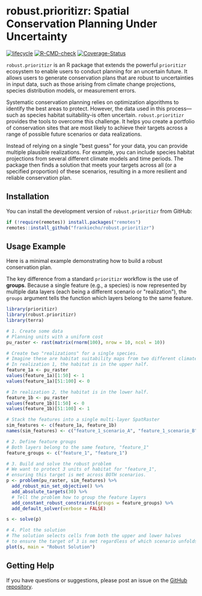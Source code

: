 # robust.prioritizr: Spatial Conservation Planning Under Uncertainty

[![lifecycle](https://img.shields.io/badge/Lifecycle-experimental-orange.svg)](https://lifecycle.r-lib.org/articles/stages.html)
[![R-CMD-check](https://github.com/frankiecho/robust.prioritizr/actions/workflows/R-CMD-check.yaml/badge.svg)](https://github.com/frankiecho/robust.prioritizr/actions/workflows/R-CMD-check.yaml)
[![Coverage-Status](https://img.shields.io/codecov/c/github/frankiecho/roubust.prioritizr?label=Coverage)](https://app.codecov.io/gh/frankiecho/roubust.prioritizr/branch/main)

`robust.prioritizr` is an R package that extends the powerful `prioritizr` ecosystem to enable users to conduct planning for an uncertain future. It allows users to generate conservation plans that are robust to uncertainties in input data, such as those arising from climate change projections, species distribution models, or measurement errors.

Systematic conservation planning relies on optimization algorithms to identify the best areas to protect. However, the data used in this process—such as species habitat suitability-is often uncertain. `robust.prioritizr` provides the tools to overcome this challenge. It helps you create a portfolio of conservation sites that are most likely to achieve their targets across a range of possible future scenarios or data realizations.

Instead of relying on a single "best guess" for your data, you can provide multiple plausible realizations. For example, you can include species habitat projections from several different climate models and time periods. The package then finds a solution that meets your targets across all (or a specified proportion) of these scenarios, resulting in a more resilient and reliable conservation plan.

## Installation

You can install the development version of `robust.prioritizr` from GitHub:

```r
if (!require(remotes)) install.packages("remotes")
remotes::install_github("frankiecho/robust.prioritizr")
```

## Usage Example

Here is a minimal example demonstrating how to build a robust conservation plan.

The key difference from a standard `prioritizr` workflow is the use of **groups**. Because a single feature (e.g., a species) is now represented by multiple data layers (each being a different scenario or "realization"), the `groups` argument tells the function which layers belong to the same feature.

```r
library(prioritizr)
library(robust.prioritizr)
library(terra)

# 1. Create some data
# Planning units with a uniform cost
pu_raster <- rast(matrix(rnorm(100), nrow = 10, ncol = 10))

# Create two "realizations" for a single species.
# Imagine these are habitat suitability maps from two different climate models.
# In realization 1, the habitat is in the upper half.
feature_1a <- pu_raster
values(feature_1a)[1:50] <- 1
values(feature_1a)[51:100] <- 0

# In realization 2, the habitat is in the lower half.
feature_1b <- pu_raster
values(feature_1b)[1:50] <- 0
values(feature_1b)[51:100] <- 1

# Stack the features into a single multi-layer SpatRaster
sim_features <- c(feature_1a, feature_1b)
names(sim_features) <- c("feature_1_scenario_A", "feature_1_scenario_B")

# 2. Define feature groups
# Both layers belong to the same feature, "feature_1"
feature_groups <- c("feature_1", "feature_1")

# 3. Build and solve the robust problem
# We want to protect 3 units of habitat for "feature_1",
# ensuring this target is met across BOTH scenarios.
p <- problem(pu_raster, sim_features) %>%
  add_robust_min_set_objective() %>%
  add_absolute_targets(30) %>%
  # Tell the problem how to group the feature layers
  add_constant_robust_constraints(groups = feature_groups) %>%
  add_default_solver(verbose = FALSE)

s <- solve(p)

# 4. Plot the solution
# The solution selects cells from both the upper and lower halves
# to ensure the target of 3 is met regardless of which scenario unfolds.
plot(s, main = "Robust Solution")
```

## Getting Help

If you have questions or suggestions, please post an issue on the [GitHub repository](https://github.com/frankiecho/robust.prioritizr/issues).